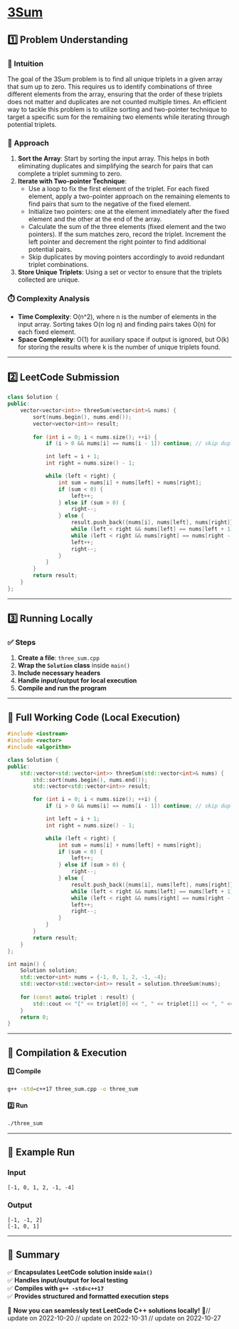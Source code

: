# **[3Sum](https://leetcode.com/problems/3sum/description/)**  

## **1️⃣ Problem Understanding**  
### **📌 Intuition**  
The goal of the 3Sum problem is to find all unique triplets in a given array that sum up to zero. This requires us to identify combinations of three different elements from the array, ensuring that the order of these triplets does not matter and duplicates are not counted multiple times. An efficient way to tackle this problem is to utilize sorting and two-pointer technique to target a specific sum for the remaining two elements while iterating through potential triplets.

### **🚀 Approach**  
1. **Sort the Array**: Start by sorting the input array. This helps in both eliminating duplicates and simplifying the search for pairs that can complete a triplet summing to zero.
2. **Iterate with Two-pointer Technique**:
   - Use a loop to fix the first element of the triplet. For each fixed element, apply a two-pointer approach on the remaining elements to find pairs that sum to the negative of the fixed element.
   - Initialize two pointers: one at the element immediately after the fixed element and the other at the end of the array.
   - Calculate the sum of the three elements (fixed element and the two pointers). If the sum matches zero, record the triplet. Increment the left pointer and decrement the right pointer to find additional potential pairs.
   - Skip duplicates by moving pointers accordingly to avoid redundant triplet combinations.
3. **Store Unique Triplets**: Using a set or vector to ensure that the triplets collected are unique.

### **⏱️ Complexity Analysis**  
- **Time Complexity**: O(n^2), where n is the number of elements in the input array. Sorting takes O(n log n) and finding pairs takes O(n) for each fixed element.
- **Space Complexity**: O(1) for auxiliary space if output is ignored, but O(k) for storing the results where k is the number of unique triplets found.

---  

## **2️⃣ LeetCode Submission**  
```cpp
class Solution {
public:
    vector<vector<int>> threeSum(vector<int>& nums) {
        sort(nums.begin(), nums.end());
        vector<vector<int>> result;
        
        for (int i = 0; i < nums.size(); ++i) {
            if (i > 0 && nums[i] == nums[i - 1]) continue; // skip duplicates

            int left = i + 1;
            int right = nums.size() - 1;

            while (left < right) {
                int sum = nums[i] + nums[left] + nums[right];
                if (sum < 0) {
                    left++;
                } else if (sum > 0) {
                    right--;
                } else {
                    result.push_back({nums[i], nums[left], nums[right]}); // found a triplet
                    while (left < right && nums[left] == nums[left + 1]) left++; // skip duplicates
                    while (left < right && nums[right] == nums[right - 1]) right--; // skip duplicates
                    left++;
                    right--;
                }
            }
        }
        return result;
    }
};
```  

---  

## **3️⃣ Running Locally**  
### **✅ Steps**  
1. **Create a file**: `three_sum.cpp`  
2. **Wrap the `Solution` class** inside `main()`  
3. **Include necessary headers**  
4. **Handle input/output for local execution**  
5. **Compile and run the program**  

---  

## **📝 Full Working Code (Local Execution)**  
```cpp
#include <iostream>
#include <vector>
#include <algorithm>

class Solution {
public:
    std::vector<std::vector<int>> threeSum(std::vector<int>& nums) {
        std::sort(nums.begin(), nums.end());
        std::vector<std::vector<int>> result;

        for (int i = 0; i < nums.size(); ++i) {
            if (i > 0 && nums[i] == nums[i - 1]) continue; // skip duplicates

            int left = i + 1;
            int right = nums.size() - 1;

            while (left < right) {
                int sum = nums[i] + nums[left] + nums[right];
                if (sum < 0) {
                    left++;
                } else if (sum > 0) {
                    right--;
                } else {
                    result.push_back({nums[i], nums[left], nums[right]}); // found a triplet
                    while (left < right && nums[left] == nums[left + 1]) left++; // skip duplicates
                    while (left < right && nums[right] == nums[right - 1]) right--; // skip duplicates
                    left++;
                    right--;
                }
            }
        }
        return result;
    }
};

int main() {
    Solution solution;
    std::vector<int> nums = {-1, 0, 1, 2, -1, -4};
    std::vector<std::vector<int>> result = solution.threeSum(nums);
    
    for (const auto& triplet : result) {
        std::cout << "[" << triplet[0] << ", " << triplet[1] << ", " << triplet[2] << "]\n";
    }
    return 0;
}
```  

---  

## **🔧 Compilation & Execution**  
#### **1️⃣ Compile**  
```bash
g++ -std=c++17 three_sum.cpp -o three_sum
```  

#### **2️⃣ Run**  
```bash
./three_sum
```  

---  

## **🎯 Example Run**  
### **Input**  
```
[-1, 0, 1, 2, -1, -4]
```  
### **Output**  
```
[-1, -1, 2]
[-1, 0, 1]
```  

---  

## **📌 Summary**  
✅ **Encapsulates LeetCode solution inside `main()`**  
✅ **Handles input/output for local testing**  
✅ **Compiles with `g++ -std=c++17`**  
✅ **Provides structured and formatted execution steps**  

🚀 **Now you can seamlessly test LeetCode C++ solutions locally!** 🚀// update on 2022-10-20
// update on 2022-10-31
// update on 2022-10-27

